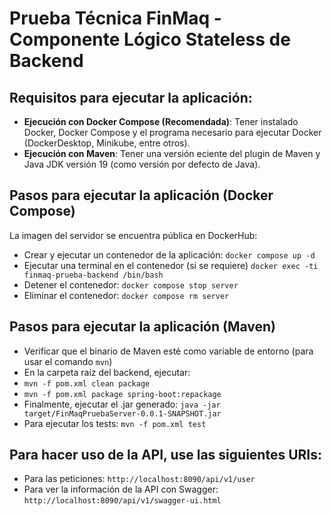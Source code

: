 # Prueba Técnica FinMaq - Componente Lógico Stateless de Backend

## Requisitos para ejecutar la aplicación:

- **Ejecución con Docker Compose (Recomendada)**: Tener instalado Docker, Docker Compose y el programa necesario para ejecutar Docker (DockerDesktop, Minikube, entre otros).
- **Ejecución con Maven**: Tener una versión eciente del plugin de Maven y Java JDK versión 19 (como versión por defecto de Java).

##  Pasos para ejecutar la aplicación (Docker Compose)
La imagen del servidor se encuentra pública en DockerHub:
- Crear y ejecutar un contenedor de la aplicación: `docker compose up -d`
- Ejecutar una terminal en el contenedor (si se requiere) `docker exec -ti finmaq-prueba-backend /bin/bash`
- Detener el contenedor: `docker compose stop server`
- Eliminar el contenedor: `docker compose rm server`

##  Pasos para ejecutar la aplicación (Maven)
- Verificar que el binario de Maven esté como variable de entorno (para usar el comando `mvn`)
- En la carpeta raíz del backend, ejecutar:
- `mvn -f pom.xml clean package`
- `mvn -f pom.xml package spring-boot:repackage`
- Finalmente, ejecutar el .jar generado: `java -jar target/FinMaqPruebaServer-0.0.1-SNAPSHOT.jar`
- Para ejecutar los tests: `mvn -f pom.xml test`

## Para hacer uso de la API, use las siguientes URIs:
- Para las peticiones: `http://localhost:8090/api/v1/user`
- Para ver la información de la API con Swagger: `http://localhost:8090/api/v1/swagger-ui.html`